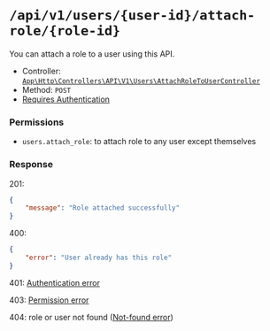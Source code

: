 # `/api/v1/users/{user-id}/attach-role/{role-id}`
You can attach a role to a user using this API.

- Controller: [`App\Http\Controllers\API\V1\Users\AttachRoleToUserController`](../../../src/app/Http/Controllers/API/V1/Users/AttachRoleToUserController.php)
- Method: `POST`
- [Requires Authentication](../auth/login.md#how-to-use-api-token)

### Permissions
- `users.attach_role`: to attach role to any user except themselves

### Response

201:

```json
{
    "message": "Role attached successfully"
}
```

400:

```json
{
    "error": "User already has this role"
}
```

401: [Authentication error](../authentication-errors.md)

403: [Permission error](../permission-errors.md)

404: role or user not found ([Not-found error](../not-found-errors.md))
